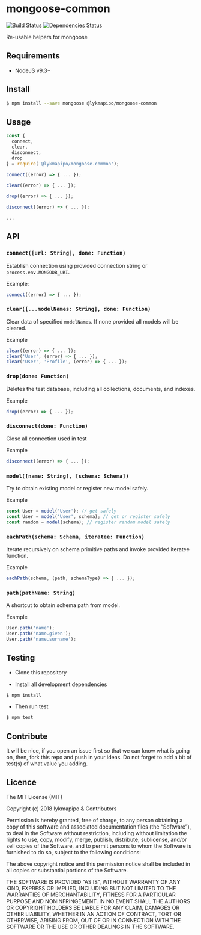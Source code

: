 # mongoose-common

[![Build Status](https://travis-ci.org/lykmapipo/mongoose-common.svg?branch=master)](https://travis-ci.org/lykmapipo/mongoose-common)
[![Dependencies Status](https://david-dm.org/lykmapipo/mongoose-common/status.svg)](https://david-dm.org/lykmapipo/mongoose-common)

Re-usable helpers for mongoose

## Requirements

- NodeJS v9.3+

## Install
```sh
$ npm install --save mongoose @lykmapipo/mongoose-common
```

## Usage

```javascript
const {
  connect,
  clear,
  disconnect,
  drop
} = require('@lykmapipo/mongoose-common');

connect((error) => { ... });

clear((error) => { ... });

drop((error) => { ... });

disconnect((error) => { ... });

...

```

## API

### `connect([url: String], done: Function)`
Establish connection using provided connection string or `process.env.MONGODB_URI`.

Example:
```js
connect((error) => { ... });
```

### `clear([...modelNames: String], done: Function)`
Clear data of specified `modelNames`. If none provided all models will be cleared.

Example
```js
clear((error) => { ... });
clear('User', (error) => { ... });
clear('User', 'Profile', (error) => { ... });
```

### `drop(done: Function)`
Deletes the test database, including all collections, documents, and indexes.

Example
```js
drop((error) => { ... });
```

### `disconnect(done: Function)`
Close all connection used in test

Example
```js
disconnect((error) => { ... });
```

### `model([name: String], [schema: Schema])`
Try to obtain existing model or register new model safely.

Example
```js
const User = model('User'); // get safely
const User = model('User', schema); // get or register safely
const random = model(schema); // register random model safely
```

### `eachPath(schema: Schema, iteratee: Function)`
Iterate recursively on schema primitive paths and invoke provided iteratee function.

Example
```js
eachPath(schema, (path, schemaType) => { ... });
```

### `path(pathName: String)`
A shortcut to obtain schema path from model.

Example
```js
User.path('name');
User.path('name.given');
User.path('name.surname');
```


## Testing
* Clone this repository

* Install all development dependencies
```sh
$ npm install
```
* Then run test
```sh
$ npm test
```

## Contribute
It will be nice, if you open an issue first so that we can know what is going on, then, fork this repo and push in your ideas. Do not forget to add a bit of test(s) of what value you adding.

## Licence
The MIT License (MIT)

Copyright (c) 2018 lykmapipo & Contributors

Permission is hereby granted, free of charge, to any person obtaining a copy of this software and associated documentation files (the “Software”), to deal in the Software without restriction, including without limitation the rights to use, copy, modify, merge, publish, distribute, sublicense, and/or sell copies of the Software, and to permit persons to whom the Software is furnished to do so, subject to the following conditions:

The above copyright notice and this permission notice shall be included in all copies or substantial portions of the Software.

THE SOFTWARE IS PROVIDED “AS IS”, WITHOUT WARRANTY OF ANY KIND, EXPRESS OR IMPLIED, INCLUDING BUT NOT LIMITED TO THE WARRANTIES OF MERCHANTABILITY, FITNESS FOR A PARTICULAR PURPOSE AND NONINFRINGEMENT. IN NO EVENT SHALL THE AUTHORS OR COPYRIGHT HOLDERS BE LIABLE FOR ANY CLAIM, DAMAGES OR OTHER LIABILITY, WHETHER IN AN ACTION OF CONTRACT, TORT OR OTHERWISE, ARISING FROM, OUT OF OR IN CONNECTION WITH THE SOFTWARE OR THE USE OR OTHER DEALINGS IN THE SOFTWARE. 
